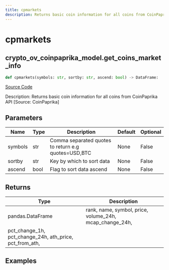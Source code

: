 ```yaml
---
title: cpmarkets
description: Returns basic coin information for all coins from CoinPaprika API [Source: CoinPaprika]
---
```

# cpmarkets

## crypto_ov_coinpaprika_model.get_coins_market_info

```python
def cpmarkets(symbols: str, sortby: str, ascend: bool) -> DataFrame:
```
[Source Code](https://github.com/OpenBB-finance/OpenBBTerminal/tree/main/openbb_terminal/cryptocurrency/overview/coinpaprika_model.py#L240)

Description: Returns basic coin information for all coins from CoinPaprika API [Source: CoinPaprika]

## Parameters

| Name | Type | Description | Default | Optional |
| ---- | ---- | ----------- | ------- | -------- |
| symbols | str | Comma separated quotes to return e.g quotes=USD,BTC | None | False |
| sortby | str | Key by which to sort data | None | False |
| ascend | bool | Flag to sort data ascend | None | False |

## Returns

| Type | Description |
| ---- | ----------- |
| pandas.DataFrame | rank, name, symbol, price, volume_24h, mcap_change_24h,
pct_change_1h, pct_change_24h, ath_price, pct_from_ath, |

## Examples

